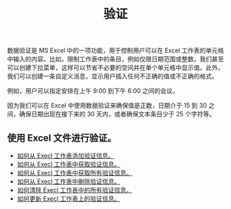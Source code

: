 ﻿---
title: 验证
second_title: Aspose.Cells Cloud Documen
type: docs
url: /zh/validations/
keywords: Working with validations on an Excel file
description: Aspose.Cells Cloud REST API 支持对 Excel 文件进行验证。 SDK支持多种开发语言。它们包括 Android、C#、Go、Java、NodeJS、Perl、PHP、Python、Ruby 和 swift
weight: 100
---
数据验证是 MS Excel 中的一项功能，用于控制用户可以在 Excel 工作表的单元格中输入的内容。比如，限制工作表中的条目，例如仅限日期范围或整数。我们甚至可以创建下拉菜单，这样可以节省不必要的空间并在单个单元格中显示值。此外，我们可以创建一条自定义消息，显示用户插入任何不正确的值或不正确的格式。

例如，用户可以指定安排在上午 9:00 到下午 6:00 之间的会议。

因为我们可以在 Excel 中使用数据验证来确保值是正数，日期介于 15 到 30 之间，确保日期出现在接下来的 30 天内，或者确保文本条目少于 25 个字符等。

## 使用 Excel 文件进行验证。

- [如何从 Execl 工作表添加验证信息。](/cells/zh/validations/delete/)
- [如何从 Execl 工作表中获取验证信息。](/cells/zh/validations/get/)
- [如何从 Execl 工作表中获取所有验证信息。](/cells/zh/validations/get-all/)
- [如何从 Execl 工作表中删除验证信息。](/cells/zh/validations/delete/)
- [如何清除 Execl 工作表中的所有验证信息。](/cells/zh/validations/clear/)
- [如何更新 Execl 工作表上的验证信息。](/cells/zh/validations/update/)
